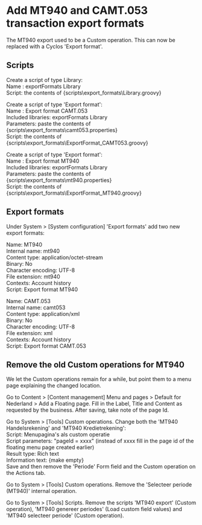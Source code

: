 # Add MT940 and CAMT.053 transaction export formats

The MT940 export used to be a Custom operation. This can now be replaced with a Cyclos 'Export format'.

## Scripts

Create a script of type Library:  
Name : exportFormats Library  
Script: the contents of {scripts\export_formats\Library.groovy}

Create a script of type 'Export format':  
Name : Export format CAMT.053  
Included libraries: exportFormats Library  
Parameters: paste the contents of {scripts\export_formats\camt053.properties}  
Script: the contents of {scripts\export_formats\ExportFormat_CAMT053.groovy}

Create a script of type 'Export format':  
Name : Export format MT940  
Included libraries: exportFormats Library  
Parameters: paste the contents of {scripts\export_formats\mt940.properties}  
Script: the contents of {scripts\export_formats\ExportFormat_MT940.groovy}

## Export formats
Under System > [System configuration] 'Export formats' add two new export formats:

Name: MT940  
Internal name: mt940  
Content type: application/octet-stream  
Binary: No  
Character encoding: UTF-8  
File extension: mt940  
Contexts: Account history  
Script: Export format MT940

Name: CAMT.053  
Internal name: camt053  
Content type: application/xml  
Binary: No  
Character encoding: UTF-8  
File extension: xml  
Contexts: Account history  
Script: Export format CAMT.053

## Remove the old Custom operations for MT940

We let the Custom operations remain for a while, but point them to a menu page explaining the changed location.

Go to Content > [Content management] Menu and pages > Default for Nederland > Add a Floating page. Fill in the Label, Title and Content as requested by the business. After saving, take note of the page Id.

Go to System > [Tools] Custom operations. Change both the 'MT940 Handelsrekening' and 'MT940 Kredietrekening':  
Script: Menupagina's als custom operatie  
Script parameters: "pageId = xxxx" (instead of xxxx fill in the page id of the floating menu page created earlier)  
Result type: Rich text  
Information text: {make empty}  
Save and then remove the 'Periode' Form field and the Custom operation on the Actions tab.

Go to System > [Tools] Custom operations. Remove the 'Selecteer periode (MT940)' internal operation.

Go to System > [Tools] Scripts. Remove the scripts 'MT940 export' (Custom operation), 'MT940 genereer periodes' (Load custom field values) and 'MT940 selecteer periode' (Custom operation).